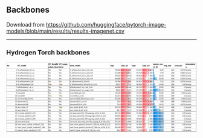 ## Backbones

Download from https://github.com/huggingface/pytorch-image-models/blob/main/results/results-imagenet.csv

***
### Hydrogen Torch backbones
<img src="./display_images/HT_1-3.png" alt="img1">
